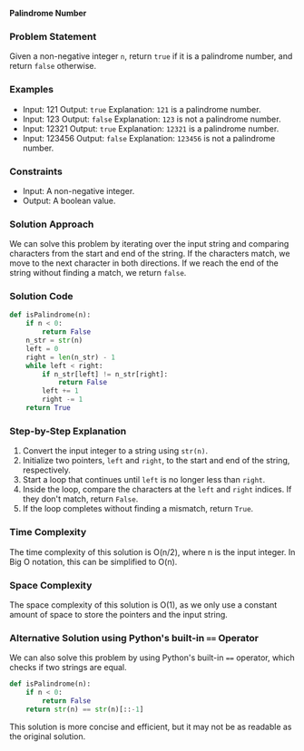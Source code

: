 **Palindrome Number**

### Problem Statement

Given a non-negative integer `n`, return `true` if it is a palindrome number, and return `false` otherwise.

### Examples

* Input: 121
Output: `true`
Explanation: `121` is a palindrome number.
* Input: 123
Output: `false`
Explanation: `123` is not a palindrome number.
* Input: 12321
Output: `true`
Explanation: `12321` is a palindrome number.
* Input: 123456
Output: `false`
Explanation: `123456` is not a palindrome number.

### Constraints

* Input: A non-negative integer.
* Output: A boolean value.

### Solution Approach

We can solve this problem by iterating over the input string and comparing characters from the start and end of the string. If the characters match, we move to the next character in both directions. If we reach the end of the string without finding a match, we return `false`.

### Solution Code

```python
def isPalindrome(n):
    if n < 0:
        return False
    n_str = str(n)
    left = 0
    right = len(n_str) - 1
    while left < right:
        if n_str[left] != n_str[right]:
            return False
        left += 1
        right -= 1
    return True
```

### Step-by-Step Explanation

1. Convert the input integer to a string using `str(n)`.
2. Initialize two pointers, `left` and `right`, to the start and end of the string, respectively.
3. Start a loop that continues until `left` is no longer less than `right`.
4. Inside the loop, compare the characters at the `left` and `right` indices. If they don't match, return `False`.
5. If the loop completes without finding a mismatch, return `True`.

### Time Complexity

The time complexity of this solution is O(n/2), where n is the input integer. In Big O notation, this can be simplified to O(n).

### Space Complexity

The space complexity of this solution is O(1), as we only use a constant amount of space to store the pointers and the input string.

### Alternative Solution using Python's built-in `==` Operator

We can also solve this problem by using Python's built-in `==` operator, which checks if two strings are equal.

```python
def isPalindrome(n):
    if n < 0:
        return False
    return str(n) == str(n)[::-1]
```

This solution is more concise and efficient, but it may not be as readable as the original solution.